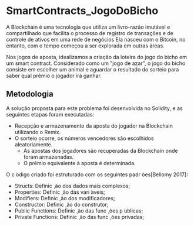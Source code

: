 # SmartContracts_JogoDoBicho

A Blockchain é uma tecnologia que utiliza um livro-razão imutável e compartilhado que facilita o processo de registro de transações e de controle de ativos em uma rede de negócios Ela nasceu com o Bitcoin, no entanto, com o tempo começou a ser explorada em outras áreas.

Nos jogos de aposta, idealizamos a criação da loteira do jogo do bicho em um smart contract. Considerado como um "jogo de azar", o jogo do bicho consiste em escolher um animal e aguardar o resultado do sorteio para saber qual prêmio o jogador irá ganhar.


## Metodologia
A solução proposta para este problema foi desenvolvida no Solidity, e as seguintes etapas foram executadas:

- Recepção e armazenamento da aposta do jogador na Blockchain utilizando o Remix.
- O sorteio ocorre, os números vencedores são escolhidos aleatoriamente.
  - As apostas dos jogadores são recuperadas da Blockchain onde foram armazenadas.
  - O prêmio equivalente à aposta é determinada.


O c ́odigo criado foi estruturado com os seguintes padr ̃oes[Bellomy 2017]:
  - Structs: Definic ̧  ̃ao dos dados mais complexos;
  - Properties: Definic ̧  ̃ao das vari ́aveis;
  - Modifiers: Definic ̧  ̃ao dos modificadores;
  - Constructor: Definic ̧  ̃ao do construtor;
  - Public Functions: Definic ̧  ̃ao das func ̧  ̃oes p ́ublicas;
  - Private Functions: Definic ̧  ̃ao das func ̧  ̃oes privadas;
